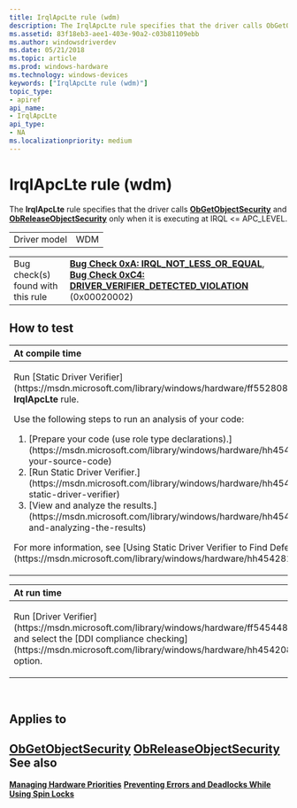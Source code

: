 ```yaml
---
title: IrqlApcLte rule (wdm)
description: The IrqlApcLte rule specifies that the driver calls ObGetObjectSecurity and ObReleaseObjectSecurity only when it is executing at IRQL�  APC\_LEVEL.
ms.assetid: 83f18eb3-aee1-403e-90a2-c03b81109ebb
ms.author: windowsdriverdev
ms.date: 05/21/2018
ms.topic: article
ms.prod: windows-hardware
ms.technology: windows-devices
keywords: ["IrqlApcLte rule (wdm)"]
topic_type:
- apiref
api_name:
- IrqlApcLte
api_type:
- NA
ms.localizationpriority: medium
---
```


# IrqlApcLte rule (wdm)


The **IrqlApcLte** rule specifies that the driver calls [**ObGetObjectSecurity**](https://msdn.microsoft.com/library/windows/hardware/ff557738) and [**ObReleaseObjectSecurity**](https://msdn.microsoft.com/library/windows/hardware/ff558695) only when it is executing at IRQL &lt;= APC\_LEVEL.

|              |     |
|--------------|-----|
| Driver model | WDM |

|                                   |                                                                                                                                                                                                                                        |
|-----------------------------------|----------------------------------------------------------------------------------------------------------------------------------------------------------------------------------------------------------------------------------------|
| Bug check(s) found with this rule | [**Bug Check 0xA: IRQL\_NOT\_LESS\_OR\_EQUAL**](https://msdn.microsoft.com/library/windows/hardware/ff560129), [**Bug Check 0xC4: DRIVER\_VERIFIER\_DETECTED\_VIOLATION**](https://msdn.microsoft.com/library/windows/hardware/ff560187) (0x00020002) |

How to test
-----------

<table>
<colgroup>
<col width="100%" />
</colgroup>
<thead>
<tr class="header">
<th align="left">At compile time</th>
</tr>
</thead>
<tbody>
<tr class="odd">
<td align="left"><p>Run [Static Driver Verifier](https://msdn.microsoft.com/library/windows/hardware/ff552808) and specify the <strong>IrqlApcLte</strong> rule.</p>
Use the following steps to run an analysis of your code:
<ol>
<li>[Prepare your code (use role type declarations).](https://msdn.microsoft.com/library/windows/hardware/hh454281#preparing-your-source-code)</li>
<li>[Run Static Driver Verifier.](https://msdn.microsoft.com/library/windows/hardware/hh454281#running-static-driver-verifier)</li>
<li>[View and analyze the results.](https://msdn.microsoft.com/library/windows/hardware/hh454281#viewing-and-analyzing-the-results)</li>
</ol>
<p>For more information, see [Using Static Driver Verifier to Find Defects in Drivers](https://msdn.microsoft.com/library/windows/hardware/hh454281).</p></td>
</tr>
</tbody>
</table>

<table>
<colgroup>
<col width="100%" />
</colgroup>
<thead>
<tr class="header">
<th align="left">At run time</th>
</tr>
</thead>
<tbody>
<tr class="odd">
<td align="left"><p>Run [Driver Verifier](https://msdn.microsoft.com/library/windows/hardware/ff545448) and select the [DDI compliance checking](https://msdn.microsoft.com/library/windows/hardware/hh454208) option.</p></td>
</tr>
</tbody>
</table>

 

Applies to
----------

[**ObGetObjectSecurity**](https://msdn.microsoft.com/library/windows/hardware/ff557738)
[**ObReleaseObjectSecurity**](https://msdn.microsoft.com/library/windows/hardware/ff558695)
See also
--------

[**Managing Hardware Priorities**](https://msdn.microsoft.com/library/windows/hardware/ff554368)
[**Preventing Errors and Deadlocks While Using Spin Locks**](https://msdn.microsoft.com/library/windows/hardware/ff559854)
 

 





